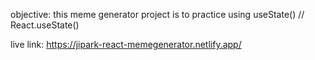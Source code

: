 objective:
this meme generator project is to practice using useState() // React.useState()

live link: https://jipark-react-memegenerator.netlify.app/